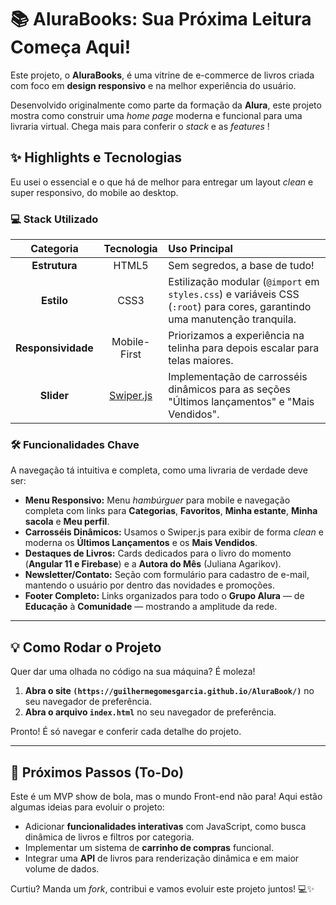 # 📚 AluraBooks: Sua Próxima Leitura Começa Aqui\!

Este projeto, o **AluraBooks**, é uma vitrine de e-commerce de livros criada com foco em **design responsivo** e na melhor experiência do usuário.

Desenvolvido originalmente como parte da formação da **Alura**, este projeto mostra como construir uma *home page* moderna e funcional para uma livraria virtual. Chega mais para conferir o *stack* e as *features* \!

## ✨ Highlights e Tecnologias

Eu usei o essencial e o que há de melhor para entregar um layout *clean* e super responsivo, do mobile ao desktop.

### 💻 Stack Utilizado

| Categoria | Tecnologia | Uso Principal |
| :---: | :---: | :--- |
| **Estrutura** | HTML5 | Sem segredos, a base de tudo\! |
| **Estilo** | CSS3 | Estilização modular (`@import` em `styles.css`) e variáveis CSS (`:root`) para cores, garantindo uma manutenção tranquila. |
| **Responsividade** | Mobile-First | Priorizamos a experiência na telinha para depois escalar para telas maiores. |
| **Slider** | [Swiper.js](https://swiperjs.com/) | Implementação de carrosséis dinâmicos para as seções "Últimos lançamentos" e "Mais Vendidos". |

### 🛠️ Funcionalidades Chave

A navegação tá intuitiva e completa, como uma livraria de verdade deve ser:

  * **Menu Responsivo:** Menu *hambúrguer* para mobile e navegação completa com links para **Categorias**, **Favoritos**, **Minha estante**, **Minha sacola** e **Meu perfil**.
  * **Carrosséis Dinâmicos:** Usamos o Swiper.js para exibir de forma *clean* e moderna os **Últimos Lançamentos** e os **Mais Vendidos**.
  * **Destaques de Livros:** Cards dedicados para o livro do momento (**Angular 11 e Firebase**) e a **Autora do Mês** (Juliana Agarikov).
  * **Newsletter/Contato:** Seção com formulário para cadastro de e-mail, mantendo o usuário por dentro das novidades e promoções.
  * **Footer Completo:** Links organizados para todo o **Grupo Alura** — de **Educação** à **Comunidade** — mostrando a amplitude da rede.

-----

## 💡 Como Rodar o Projeto

Quer dar uma olhada no código na sua máquina? É moleza\!

1.  **Abra o site `(https://guilhermegomesgarcia.github.io/AluraBook/)`** no seu navegador de preferência.
2.  **Abra o arquivo `index.html`** no seu navegador de preferência.

Pronto\! É só navegar e conferir cada detalhe do projeto.

-----

## 📌 Próximos Passos (To-Do)

Este é um MVP show de bola, mas o mundo Front-end não para\! Aqui estão algumas ideias para evoluir o projeto:

  * Adicionar **funcionalidades interativas** com JavaScript, como busca dinâmica de livros e filtros por categoria.
  * Implementar um sistema de **carrinho de compras** funcional.
  * Integrar uma **API** de livros para renderização dinâmica e em maior volume de dados.

Curtiu? Manda um *fork*, contribui e vamos evoluir este projeto juntos\! 💻✨

